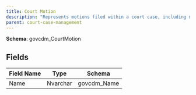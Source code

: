 ```yaml
---
title: Court Motion
description: "Represents motions filed within a court case, including motion type, filing party, and disposition."
parent: court-case-management
---
```


**Schema**: govcdm_CourtMotion

## Fields

| Field Name | Type     | Schema      |
|------------|----------|-------------|
| Name       | Nvarchar | govcdm_Name |
